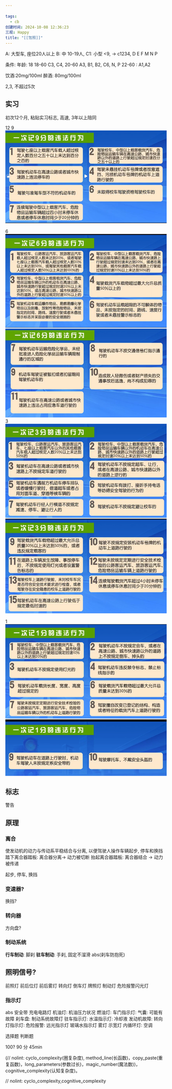 ```yaml
---

tags:
  - cb
创建时间: 2024-10-08 12:36:23
三观: Happy
title: "[[驾照]]"
---
```

A: 大型车, 座位20人以上
B: 中 10-19人, 
C1: 小型 <9,  -> c1234,
D
E
F
M
N
P

条件: 
年龄: 
18 
18-60 C3, C4, 
20-60  A3, B1, B2, C6, N, P
22-60 : A1,A2

饮酒:20mg/100ml
醉酒: 80mg/100ml

2,3, 不超过5次

## 实习
初次12个月, 粘贴实习标志, 
高速, 3年以上陪同


12
9
![](Pasted%20image%2020241008141536.png)

6
![](Pasted%20image%2020241008141558.png)
![](Pasted%20image%2020241008141611.png)
3
![](Pasted%20image%2020241008141621.png)
![](Pasted%20image%2020241008141630.png)

1
![](Pasted%20image%2020241008141641.png)
![](Pasted%20image%2020241008141649.png)


## 标志

警告

## 原理
### 离合
使发动机的动力与传动系平稳结合与分离, 以便驾驶人操作车辆起步, 停车和换挡
踏下离合器踏板: 离合器分离-> 动力被切断
抬起离合器踏板: 离合器结合 -> 动力被传递

起步, 停车, 换挡

### 变速器? 
换挡? 


### 转向器
方向盘? 

### 制动系统
**行车制动**: 脚刹
**驻车制动**: 手刹, 固定不溜滑
abs(刹车防抱死)
## 照明信号? 
前照灯
前后位灯
前后雾灯
转向灯
倒车灯
牌照灯
制动灯
危险报警闪光灯
### 指示灯
abs
安全带
充电电路灯
机油灯: 机油压力状况
燃油灯: 
车门指示灯: 
气囊: 可能有故障
刹车盘: 
制动系统故障灯
驻车指示灯: 
水温指示灯:  冷却液
发动机故障: 
转向灯指示灯: 
危险报警: 
远光指示灯
玻璃水指示灯
雾灯
示宽灯
内循环灯: 空调

选择题
判断题

100?   90 分   45min

(// nolint: cyclo_complexity(圈复杂度), method_line(长函数)，copy_paste(重复函数)，long_parameters(参数过长)，magic_number(魔法数))，cognitive_complexity(认知复杂度)。

// nolint: cyclo_complexity,cognitive_complexity


